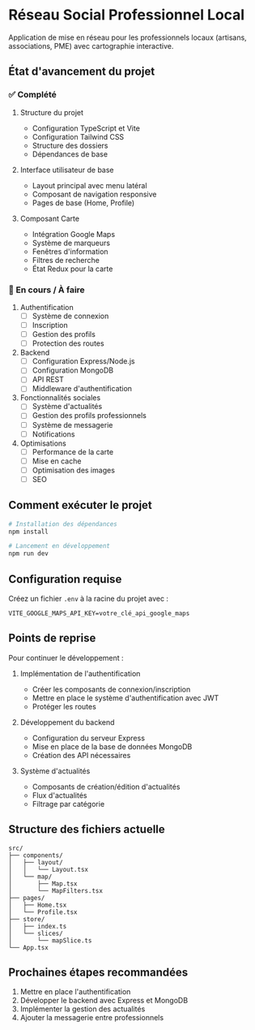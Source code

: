 # Réseau Social Professionnel Local

Application de mise en réseau pour les professionnels locaux (artisans, associations, PME) avec cartographie interactive.

## État d'avancement du projet

### ✅ Complété
1. Structure du projet
   - Configuration TypeScript et Vite
   - Configuration Tailwind CSS
   - Structure des dossiers
   - Dépendances de base

2. Interface utilisateur de base
   - Layout principal avec menu latéral
   - Composant de navigation responsive
   - Pages de base (Home, Profile)

3. Composant Carte
   - Intégration Google Maps
   - Système de marqueurs
   - Fenêtres d'information
   - Filtres de recherche
   - État Redux pour la carte

### 🚧 En cours / À faire
1. Authentification
   - [ ] Système de connexion
   - [ ] Inscription
   - [ ] Gestion des profils
   - [ ] Protection des routes

2. Backend
   - [ ] Configuration Express/Node.js
   - [ ] Configuration MongoDB
   - [ ] API REST
   - [ ] Middleware d'authentification

3. Fonctionnalités sociales
   - [ ] Système d'actualités
   - [ ] Gestion des profils professionnels
   - [ ] Système de messagerie
   - [ ] Notifications

4. Optimisations
   - [ ] Performance de la carte
   - [ ] Mise en cache
   - [ ] Optimisation des images
   - [ ] SEO

## Comment exécuter le projet

```bash
# Installation des dépendances
npm install

# Lancement en développement
npm run dev
```

## Configuration requise

Créez un fichier `.env` à la racine du projet avec :
```env
VITE_GOOGLE_MAPS_API_KEY=votre_clé_api_google_maps
```

## Points de reprise

Pour continuer le développement :

1. Implémentation de l'authentification
   - Créer les composants de connexion/inscription
   - Mettre en place le système d'authentification avec JWT
   - Protéger les routes

2. Développement du backend
   - Configuration du serveur Express
   - Mise en place de la base de données MongoDB
   - Création des API nécessaires

3. Système d'actualités
   - Composants de création/édition d'actualités
   - Flux d'actualités
   - Filtrage par catégorie

## Structure des fichiers actuelle

```
src/
├── components/
│   ├── layout/
│   │   └── Layout.tsx
│   └── map/
│       ├── Map.tsx
│       └── MapFilters.tsx
├── pages/
│   ├── Home.tsx
│   └── Profile.tsx
├── store/
│   ├── index.ts
│   └── slices/
│       └── mapSlice.ts
└── App.tsx
```

## Prochaines étapes recommandées

1. Mettre en place l'authentification
2. Développer le backend avec Express et MongoDB
3. Implémenter la gestion des actualités
4. Ajouter la messagerie entre professionnels
